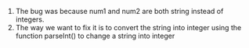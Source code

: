 1. The bug was because num1 and num2 are both string instead of integers.
2. The way we want to fix it is to convert the string into integer using the function parseInt() to change a string into integer 